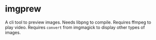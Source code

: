 # imgprew

A cli tool to preview images. 
Needs libpng to compile.
Requires ffmpeg to play video.
Requires `convert` from imgmagick to display other types of images.